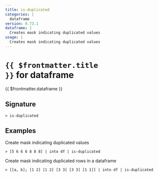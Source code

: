 ```yaml
---
title: is-duplicated
categories: |
  dataframe
version: 0.73.1
dataframe: |
  Creates mask indicating duplicated values
usage: |
  Creates mask indicating duplicated values
---
```


# <code>{{ $frontmatter.title }}</code> for dataframe

<div class='command-title'>{{ $frontmatter.dataframe }}</div>

## Signature

```> is-duplicated ```

## Examples

Create mask indicating duplicated values
```shell
> [5 6 6 6 8 8 8] | into df | is-duplicated
```

Create mask indicating duplicated rows in a dataframe
```shell
> [[a, b]; [1 2] [1 2] [3 3] [3 3] [1 1]] | into df | is-duplicated
```
